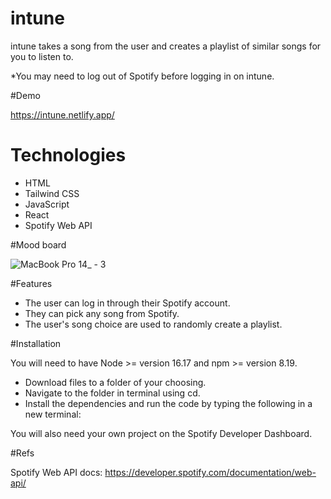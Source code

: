 # intune

intune takes a song from the user and creates a playlist of similar songs for you to listen to. 

*You may need to log out of Spotify before logging in on intune. 

#Demo

https://intune.netlify.app/

# Technologies

- HTML
- Tailwind CSS
- JavaScript
- React
- Spotify Web API

#Mood board

![MacBook Pro 14_ - 3](https://user-images.githubusercontent.com/26192860/201803783-c30f71ca-2740-413d-ad9b-6222d47e521b.png)

#Features

- The user can log in through their Spotify account.
- They can pick any song from Spotify.
- The user's song choice are used to randomly create a playlist.

#Installation 

You will need to have Node >= version 16.17 and npm >= version 8.19.

- Download files to a folder of your choosing.
- Navigate to the folder in terminal using cd.
- Install the dependencies and run the code by typing the following in a new terminal:

You will also need your own project on the Spotify Developer Dashboard.

#Refs

Spotify Web API docs: https://developer.spotify.com/documentation/web-api/
